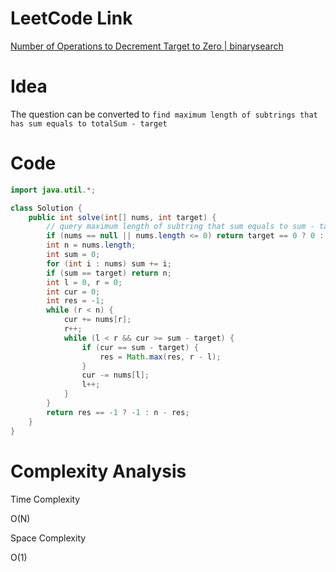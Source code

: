 # LeetCode Link

[Number of Operations to Decrement Target to Zero | binarysearch](https://binarysearch.com/problems/Number-of-Operations-to-Decrement-Target-to-Zero)

# Idea

The question can be converted to `find maximum length of subtrings that has sum equals to totalSum - target`

# Code

```java
import java.util.*;

class Solution {
    public int solve(int[] nums, int target) {
        // query maximum length of subtring that sum equals to sum - target
        if (nums == null || nums.length <= 0) return target == 0 ? 0 : -1;
        int n = nums.length;
        int sum = 0;
        for (int i : nums) sum += i;
        if (sum == target) return n;
        int l = 0, r = 0;
        int cur = 0;
        int res = -1;
        while (r < n) {
            cur += nums[r];
            r++;
            while (l < r && cur >= sum - target) {
                if (cur == sum - target) {
                    res = Math.max(res, r - l);
                }
                cur -= nums[l];
                l++;
            }
        }
        return res == -1 ? -1 : n - res;
    }
}
```

# Complexity Analysis

Time Complexity

O(N)

Space Complexity

O(1)
